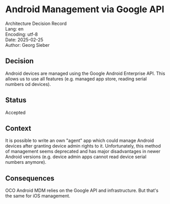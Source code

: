 # Android Management via Google API
Architecture Decision Record  
Lang: en  
Encoding: utf-8  
Date: 2025-02-25  
Author: Georg Sieber

## Decision
Android devices are managed using the Google Android Enterprise API. This allows us to use all features (e.g. managed app store, reading serial numbers od devices).

## Status
Accepted

## Context
It is possible to write an own "agent" app which could manage Android devices after granting device admin rights to it. Unfortunately, this method of management seems deprecated and has major disadvantages in newer Android versions (e.g. device admin apps cannot read device serial numbers anymore).

## Consequences
OCO Android MDM relies on the Google API and infrastructure. But that's the same for iOS management.
